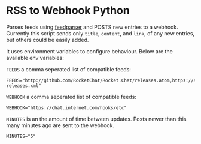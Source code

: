 # RSS to Webhook Python

Parses feeds using [feedparser](https://pypi.org/project/feedparser/) and POSTS new entries to a webhook.  
Currently this script sends only `title`, `content`, and `link`, of any new entries, but others could be easily added.

It uses environment variables to configure behaviour. Below are the available env variables:  

`FEEDS` a comma seperated list of compatible feeds:  
```
FEEDS="http://github.com/RocketChat/Rocket.Chat/releases.atom,https://about.gitlab.com/security-releases.xml"
```

`WEBHOOK` a comma seperated list of compatible feeds:  
```
WEBHOOK="https://chat.internet.com/hooks/etc"
```

`MINUTES` is an the amount of time between updates. Posts newer than this many minutes ago are sent to the webhook.
```
MINUTES="5"
```
